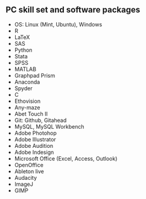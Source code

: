 ## PC skill set and software packages
* OS: Linux (Mint, Ubuntu), Windows
* R
* LaTeX
* SAS
* Python
* Stata
* SPSS
* MATLAB
* Graphpad Prism
* Anaconda
* Spyder
* C
* Ethovision
* Any-maze
* Abet Touch II
* Git: Github, Gitahead
* MySQL, MySQL Workbench
* Adobe Photohop
* Adobe Illustrator
* Adobe Audition
* Adobe Indesign
* Microsoft Office (Excel, Access, Outlook)
* OpenOffice
* Ableton live 
* Audacity
* ImageJ
* GIMP
